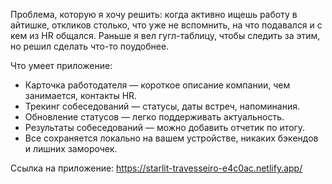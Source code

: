 Проблема, которую я хочу решить: когда активно ищешь работу в айтишке, откликов столько, что уже не вспомнить, на что подавался и с кем из HR общался. Раньше я вел гугл-таблицу, чтобы следить за этим, но решил сделать что-то поудобнее.

Что умеет приложение:

- Карточка работодателя — короткое описание компании, чем занимается, контакты HR.
- Трекинг собеседований — статусы, даты встреч, напоминания.
- Обновление статусов — легко поддерживать актуальность.
- Результаты собеседований — можно добавить отчетик по итогу.
- Все сохраняется локально на вашем устройстве, никаких бэкендов и лишних заморочек.

Ссылка на приложение:
https://starlit-travesseiro-e4c0ac.netlify.app/
